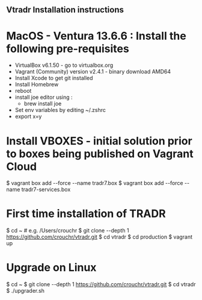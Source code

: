 ## Vtradr Installation instructions ##

# MacOS - Ventura 13.6.6 : Install the following pre-requisites
- VirtualBox v6.1.50 - go to virtualbox.org
- Vagrant (Community) version v2.4.1 - binary download AMD64
- Install Xcode to get git installed
- Install Homebrew
- reboot
- install joe editor using :
  - brew install joe  
- Set env variables by editing ~/.zshrc
- export x=y

# Install VBOXES - initial solution prior to boxes being published on Vagrant Cloud
$ vagrant box add --force --name tradr7.box
$ vagrant box add --force --name tradr7-services.box


# First time installation of TRADR
$ cd ~          # e.g. /Users/crouchr
$ git clone --depth 1 https://github.com/crouchr/vtradr.git
$ cd vtradr
$ cd production
$ vagrant up




# Upgrade on Linux
$ cd ~
$ git clone --depth 1 https://github.com/crouchr/vtradr.git
$ cd vtradr
$ ./upgrader.sh